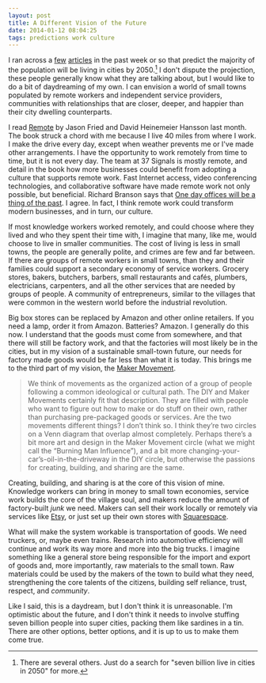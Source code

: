 ```yaml
---
layout: post
title: A Different Vision of the Future
date: 2014-01-12 08:04:25
tags: predictions work culture
---
```


I ran across a [few][1] [articles][2] in the past week or so that predict the majority of the population will be living in cities by 2050.[^1] I don't dispute the projection, these people generally know what they are talking about, but I would like to do a bit of daydreaming of my own. I can envision a world of small towns populated by remote workers and independent service providers, communities with relationships that are closer, deeper, and happier than their city dwelling counterparts. 

I read [Remote][3] by Jason Fried and David Heinemeier Hansson last month. The book struck a chord with me because I live 40 miles from where I work. I make the drive every day, except when weather prevents me or I've made other arrangements. I have the opportunity to work remotely from time to time, but it is not every day. The team at 37 Signals is mostly remote, and detail in the book how more businesses could benefit from adopting a culture that supports remote work. Fast Internet access, video conferencing technologies, and collaborative software have made remote work not only possible, but beneficial. Richard Branson says that [One day offices will be a thing of the past][4]. I agree. In fact, I think remote work could transform modern businesses, and in turn, our culture.

If most knowledge workers worked remotely, and could choose where they lived and who they spent their time with, I imagine that many, like me, would choose to live in smaller communities. The cost of living is less in small towns, the people are generally polite, and crimes are few and far between. If there are groups of remote workers in small towns, than they and their families could support a secondary economy of service workers. Grocery stores, bakers, butchers, barbers, small restaurants and cafés, plumbers, electricians, carpenters, and all the other services that are needed by groups of people. A community of entrepreneurs, similar to the villages that were common in the western world before the industrial revolution. 

Big box stores can be replaced by Amazon and other online retailers. If you need a lamp, order it from Amazon. Batteries? Amazon. I generally do this now. I understand that the goods must come from somewhere, and that there will still be factory work, and that the factories will most likely be in the cities, but in my vision of a sustainable small-town future, our needs for factory made goods would be far less than what it is today. This brings me to the third part of my vision, the [Maker Movement][5].

>We think of movements as the organized action of a group of people following a common ideological or cultural path. The DIY and Maker Movements certainly fit that description. They are filled with people who want to figure out how to make or do stuff on their own, rather than purchasing pre-packaged goods or services. Are the two movements different things? I don’t think so. I think they’re two circles on a Venn diagram that overlap almost completely. Perhaps there’s a bit more art and design in the Maker Movement circle (what we might call the “Burning Man Influence”), and a bit more changing-your-car’s-oil-in-the-driveway in the DIY circle, but otherwise the passions for creating, building, and sharing are the same.

Creating, building, and sharing is at the core of this vision of mine. Knowledge workers can bring in money to small town economies, service work builds the core of the village soul, and makers reduce the amount of factory-built *junk* we need. Makers can sell their work locally or remotely via services like [Etsy][6], or just set up their own stores with [Squarespace][7].

What will make the system workable is transportation of goods. We need truckers, or, maybe even trains. Research into automotive efficiency will continue and work its way more and more into the big trucks. I imagine something like a general store being responsible for the import and export of goods and, more importantly, raw materials to the small town. Raw materials could be used by the makers of the town to build what they need, strengthening the core talents of the citizens, building self reliance, trust, respect, and *community*. 

Like I said, this is a daydream, but I don't think it is unreasonable. I'm optimistic about the future, and I don't think it needs to involve stuffing seven billion people into super cities, packing them like sardines in a tin. There are other options, better options, and it is up to us to make them come true. 

[^1]: There are several others. Just do a search for "seven billion live in cities in 2050" for more.


[1]: http://www.cbsnews.com/news/un-world-population-increasingly-urban/
[2]: http://www.fastcodesign.com/1669244/by-2050-70-of-the-worlds-population-will-be-urban-is-that-a-good-thing
[3]: https://37signals.com/remote/
[4]: http://www.virgin.com/richard-branson/one-day-offices-will-be-a-thing-of-the-past
[5]: http://makezine.com/2013/06/03/why-the-maker-movement-is-here-to-stay/
[6]: http://www.etsy.com
[7]: http://www.squarespace.com/tour/shops
